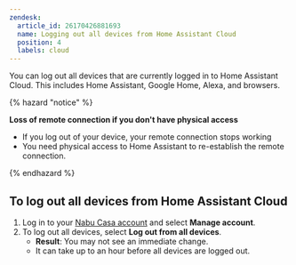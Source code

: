 ```yaml
---
zendesk:
  article_id: 26170426881693
  name: Logging out all devices from Home Assistant Cloud
  position: 4
  labels: cloud
---
```


You can log out all devices that are currently logged in to Home Assistant Cloud. This includes Home Assistant, Google Home, Alexa, and browsers.

{% hazard "notice" %}

**Loss of remote connection if you don't have physical access**

- If you log out of your device, your remote connection stops working
- You need physical access to Home Assistant to re-establish the remote connection.

{% endhazard %}

## To log out all devices from Home Assistant Cloud

1. Log in to your [Nabu Casa account](https://account.nabucasa.com/) and select **Manage account**.
2. To log out all devices, select **Log out from all devices**.
   - **Result**: You may not see an immediate change.
   - It can take up to an hour before all devices are logged out.

